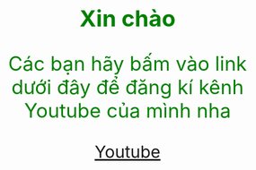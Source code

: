 <html>
    <head>
    </head>
    <body style="color: green;text-align: center">
        <h1 style="font-size: 40px">Xin chào</h1>
        <p style="font-size: 35px">Các bạn hãy bấm vào link dưới đây để đăng kí kênh Youtube của mình nha</p>
        <a href="https://www.youtube.com/channel/UCcs0UoG0pqi7K_XcrI59SBw" style="font-size: 30px">Youtube</a>
        
</html>
